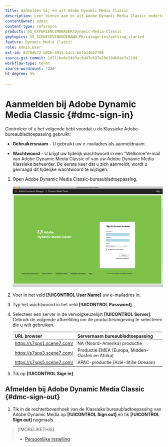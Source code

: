 ```yaml
---
title: Aanmelden bij en uit Adobe Dynamic Media Classic
description: Leer binnen aan en uit Adobe Dynamic Media Classic ondertekenen en met een server van het productiemilieu in Noord-Amerika (NA), of Europa, Midden-Oosten, Afrika (EMEA), of Azië-Stille Oceaan (APAC) verbinden.
contentOwner: admin
content-type: reference
products: SG_EXPERIENCEMANAGER/Dynamic-Media-Classic
geptopics: SG_SCENESEVENONDEMAND_PK/categories/getting_started
feature: Dynamic Media Classic
role: Admin,User
exl-id: 8d70db72-b02b-4915-b4c3-6efb146b7f08
source-git-commit: 1d71cbe6e2493ac8d47e837a20e194b6ae7a22d4
workflow-type: tm+mt
source-wordcount: '220'
ht-degree: 0%

---
```


<!-- UPDATE THIS TOPIC AFTER DECEMBER 31, 2020!!!!! -->

# Aanmelden bij Adobe Dynamic Media Classic {#dmc-sign-in}

Controleer of u het volgende hebt voordat u de Klassieke Adobe-bureaubladtoepassing gebruikt:

* **Gebruikersnaam**  - U gebruikt uw e-mailadres als aanmeldnaam.

* **Wachtwoord**  - U krijgt uw tijdelijk wachtwoord in een &quot;Welkome&quot;e-mail van Adobe Dynamic Media Classic of van uw Adobe Dynamic Media Klassieke beheerder. De eerste keer dat u zich aanmeldt, wordt u gevraagd dit tijdelijke wachtwoord te wijzigen.

1. Open Adobe Dynamic Media Classic-bureaubladtoepassing.

   ![Adobe Dynamic Media Classic aanmelden](/help/assets/dmclassic-login1.png)

1. Voer in het veld **[!UICONTROL User Name]** uw e-mailadres in.
1. Typ het wachtwoord in het veld **[!UICONTROL Password]**.
1. Selecteer een server in de vervolgkeuzelijst **[!UICONTROL Server]**.
Gebruik de volgende afbeelding om de productieomgeving te selecteren die u wilt gebruiken.

   | URL browser | Servernaam bureaubladtoepassing |
   |---|---|
   | https://s7sps1.scene7.com/ | NA (Noord-Amerika) productie |
   | https://s7sps3.scene7.com/ | Productie EMEA (Europa, Midden-Oosten en Afrika) |
   | https://s7sps5.scene7.com/ | APAC-productie (Azië-Stille Oceaan) |

1. Tik op **[!UICONTROL Sign in]**.

## Afmelden bij Adobe Dynamic Media Classic {#dmc-sign-out}

1. Tik in de rechterbovenhoek van de Klassieke bureaubladtoepassing van Adobe Dynamic Media op **[!UICONTROL Sign out]** en tik **[!UICONTROL Sign out]** nogmaals.

>[!MORELIKETHIS]
>
>* [Persoonlijke instelling](personal-setup.md#personal_setup)

